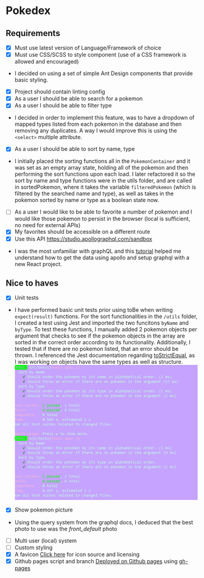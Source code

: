 # Pokedex 

## Requirements
- [x] Must use latest version of Language/Framework of choice
- [x] Must use CSS/SCSS to style component (use of a CSS framework is allowed and encouraged)
- I decided on using a set of simple Ant Design components that provide basic styling.
- [x] Project should contain linting config
- [x] As a user I should be able to search for a pokemon
- [x] As a user I should be able to filter type
- I decided in order to implement this feature, was to have a dropdown of mapped types listed from each pokemon in the database and then removing any duplicates. A way I would improve this is using the `<select>` multiple attribute. 
- [x] As a user I should be able to sort by name, type
- I initially placed the sorting functions all in the `PokemonContainer` and it was set as an empty array state, holding all of the pokemon and then performing the sort functions upon each load. I later refactored it so the sort by name and type functions were in the utils folder, and are called in sortedPokemon, where it takes the variable `filteredPokemon` (which is filtered by the searched name and type), as well as takes in the pokemon sorted by name or type as a boolean state now. 
- [ ] As a user I would like to be able to favorite a number of pokemon and I would like those pokemon to persist in the browser (local is sufficient, no need for external APIs)
- [x] My favorites should be accessible on a different route
- [x] Use this API https://studio.apollographql.com/sandbox
- I was the most unfamiliar with graphQL and this [tutorial](https://www.youtube.com/watch?v=yKFoAF7J0mc) helped me understand how to get the data using apollo and setup graphql with a new React project.

## Nice to haves
- [x] Unit tests
- I have performed basic unit tests prior using toBe when writing `expect(result)` functions. For the sort functionalities in the `/utils` folder, I created a test using Jest and imported the two funcitons `byName` and `byType`. To test these functions, I manually added 2 pokemon objects per argument that checks to see if the pokemon objects in the array are sorted in the correct order according to its functionality. Additionally, I tested that if there are no pokemon listed, that an error should be thrown. I referenced the Jest documentation regarding [toStrictEqual](https://jestjs.io/docs/expect#tostrictequalvalue), as I was working on objects have the same types as well as structure.
![testing with node and jest](/public/test-pokemon.png)
- [x] Show pokemon picture
- Using the query system from the graphql docs, I deduced that the best photo to use was the *front_default* photo
- [ ] Multi user (local) system
- [ ] Custom styling
- [x] A favicon
[Click here](https://iconduck.com/icons/53043/pokemon) for icon source and licensing 
- [x] Github pages script and branch
[Deployed on Github pages](https://marishkazachariah.github.io/pokedex/) using [gh-pages](https://www.npmjs.com/package/gh-pages)